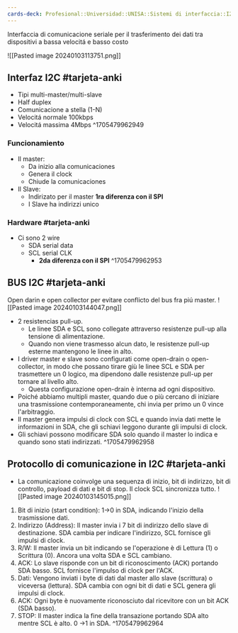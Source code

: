 ```yaml
---
cards-deck: Profesional::Universidad::UNISA::Sistemi di interfaccia::I2C
---
```


Interfaccia di comunicacione seriale per il trasferimento dei dati tra dispositivi a bassa velocitá e basso costo

![[Pasted image 20240103113751.png]]
## Interfaz I2C #tarjeta-anki 
- Tipi multi-master/multi-slave
- Half duplex
- Comunicacione a stella (1-N)
- Velocitá normale 100kbps
- Velocitá massima 4Mbps
^1705479962949

### Funcionamiento
- Il master:
	- Da inizio alla comunicaciones
	- Genera il clock
	- Chiude la comunicaciones
- Il Slave:
	- Indirizato per il master **1ra diferenza con il SPI**
	- I Slave ha indirizzi unico

### Hardware #tarjeta-anki 
- Ci sono 2 wire
	- SDA serial data
	- SCL serial CLK
		- **2da diferenza con il SPI**
^1705479962953


## BUS I2C #tarjeta-anki 
Open darin e open collector per evitare conflicto del bus fra piú master.
![[Pasted image 20240103144047.png]]
- 2 resistencias pull-up.
	- Le linee SDA e SCL sono collegate attraverso resistenze pull-up alla tensione di alimentazione.
	- Quando non viene trasmesso alcun dato, le resistenze pull-up esterne mantengono le linee in alto.
- I driver master e slave sono configurati come open-drain o open-collector, in modo che possano tirare giù le linee SCL e SDA per trasmettere un 0 logico, ma dipendono dalle resistenze pull-up per tornare al livello alto.
	- Questa configurazione open-drain è interna ad ogni dispositivo.
- Poiché abbiamo multipli master, quando due o più cercano di iniziare una trasmissione contemporaneamente, chi invia per primo un 0 vince l'arbitraggio.
- Il master genera impulsi di clock con SCL e quando invia dati mette le informazioni in SDA, che gli schiavi leggono durante gli impulsi di clock.
- Gli schiavi possono modificare SDA solo quando il master lo indica e quando sono stati indirizzati.
^1705479962958

## Protocollo di comunicazione in I2C #tarjeta-anki 
- La comunicazione coinvolge una sequenza di inizio, bit di indirizzo, bit di controllo, payload di dati e bit di stop. Il clock SCL sincronizza tutto.
![[Pasted image 20240103145015.png]]
1. Bit di inizio (start condition): 1→0 in SDA, indicando l'inizio della trasmissione dati.
2. Indirizzo (Address): Il master invia i 7 bit di indirizzo dello slave di destinazione. SDA cambia per indicare l'indirizzo, SCL fornisce gli impulsi di clock.
3. R/W: Il master invia un bit indicando se l'operazione è di Lettura (1) o Scrittura (0). Ancora una volta SDA e SCL cambiano.
4. ACK: Lo slave risponde con un bit di riconoscimento (ACK) portando SDA basso. SCL fornisce l'impulso di clock per l'ACK.
5. Dati: Vengono inviati i byte di dati dal master allo slave (scrittura) o viceversa (lettura). SDA cambia con ogni bit di dati e SCL genera gli impulsi di clock.
6. ACK: Ogni byte è nuovamente riconosciuto dal ricevitore con un bit ACK (SDA basso).
7. STOP: Il master indica la fine della transazione portando SDA alto mentre SCL è alto. 0 →1 in SDA.
^1705479962964

